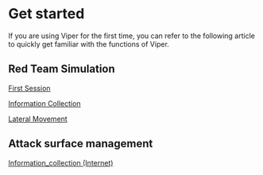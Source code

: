 # Get started

If you are using Viper for the first time, you can refer to the following article to quickly get familiar with the functions of Viper.

## Red Team Simulation

[First Session](../blog/first_session)

[Information Collection](../blog/information_collection)

[Lateral Movement](../blog/lateral_movement)

## Attack surface management

[Information_collection (Internet)](../blog/Information_collection_Internet)

